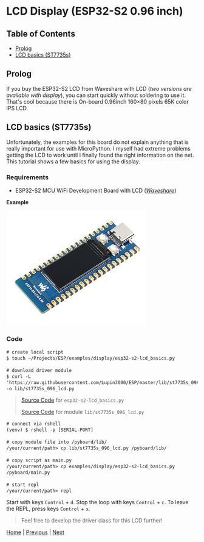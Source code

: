 # LCD Display (ESP32-S2 0.96 inch)

## Table of Contents

- [Prolog](#prolog)
- [LCD basics (ST7735s)](#lcd-basics-st7735s)

## Prolog

If you buy the ESP32-S2 LCD from Waveshare with LCD (_two versions are available with display_), you can start quickly without soldering to use it. That's cool because there is On-board 0.96inch 160×80 pixels 65K color IPS LCD.

## LCD basics (ST7735s)

Unfortunately, the examples for this board do not explain anything that is really important for use with MicroPython. I myself had extreme problems getting the LCD to work until I finally found the right information on the net. This tutorial shows a few basics for using the display.

### Requirements

- ESP32-S2 MCU WiFi Development Board with LCD (_[Waveshare](https://www.waveshare.com/esp32-s2.htm)_)

**Example**

![esp32-s2-lcd.jpg](../images/modules/esp32-s2-lcd.jpg)

### Code

```shell
# create local script
$ touch ~/Projects/ESP/examples/display/esp32-s2-lcd_basics.py

# download driver module
$ curl -L 'https://raw.githubusercontent.com/Lupin3000/ESP/master/lib/st7735s_096_lcd.py' -o lib/st7735s_096_lcd.py
```

> [Source Code](../examples/display/esp32-s2-lcd_basics.py) for `esp32-s2-lcd_basics.py`
> 
> [Source Code](../lib/st7735s_096_lcd.py) for module `lib/st7735s_096_lcd.py`

```shell
# connect via rshell
(venv) $ rshell -p [SERIAL-PORT] 

# copy module file into /pyboard/lib/
/your/current/path> cp lib/st7735s_096_lcd.py /pyboard/lib/

# copy script as main.py
/your/current/path> cp examples/display/esp32-s2-lcd_basics.py /pyboard/main.py

# start repl
/your/current/path> repl
```

Start with keys `Control` + `d`. Stop the loop with keys `Control` + `c`. To leave the REPL, press keys `Control` + `x`.

> Feel free to develop the driver class for this LCD further!

[Home](https://github.com/Lupin3000/ESP) | [Previous](./011_display_sh1106_tutorials.md) | [Next](./012_network_tutorials.md)
